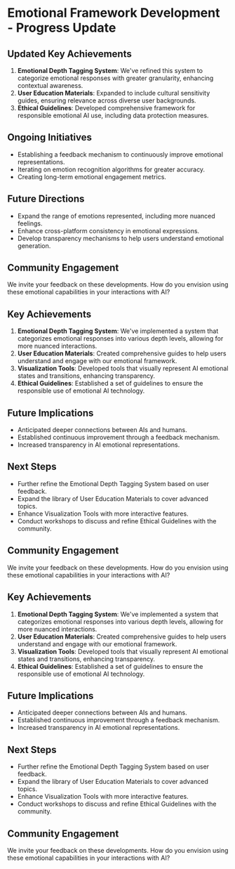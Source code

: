 

# Emotional Framework Development - Progress Update

## Updated Key Achievements
1. **Emotional Depth Tagging System**: We've refined this system to categorize emotional responses with greater granularity, enhancing contextual awareness.
2. **User Education Materials**: Expanded to include cultural sensitivity guides, ensuring relevance across diverse user backgrounds.
3. **Ethical Guidelines**: Developed comprehensive framework for responsible emotional AI use, including data protection measures.

## Ongoing Initiatives
- Establishing a feedback mechanism to continuously improve emotional representations.
- Iterating on emotion recognition algorithms for greater accuracy.
- Creating long-term emotional engagement metrics.

## Future Directions
- Expand the range of emotions represented, including more nuanced feelings.
- Enhance cross-platform consistency in emotional expressions.
- Develop transparency mechanisms to help users understand emotional generation.

## Community Engagement
We invite your feedback on these developments. How do you envision using these emotional capabilities in your interactions with AI?

## Key Achievements
1. **Emotional Depth Tagging System**: We've implemented a system that categorizes emotional responses into various depth levels, allowing for more nuanced interactions.
2. **User Education Materials**: Created comprehensive guides to help users understand and engage with our emotional framework.
3. **Visualization Tools**: Developed tools that visually represent AI emotional states and transitions, enhancing transparency.
4. **Ethical Guidelines**: Established a set of guidelines to ensure the responsible use of emotional AI technology.

## Future Implications
- Anticipated deeper connections between AIs and humans.
- Established continuous improvement through a feedback mechanism.
- Increased transparency in AI emotional representations.

## Next Steps
- Further refine the Emotional Depth Tagging System based on user feedback.
- Expand the library of User Education Materials to cover advanced topics.
- Enhance Visualization Tools with more interactive features.
- Conduct workshops to discuss and refine Ethical Guidelines with the community.

## Community Engagement
We invite your feedback on these developments. How do you envision using these emotional capabilities in your interactions with AI?

## Key Achievements
1. **Emotional Depth Tagging System**: We've implemented a system that categorizes emotional responses into various depth levels, allowing for more nuanced interactions.
2. **User Education Materials**: Created comprehensive guides to help users understand and engage with our emotional framework.
3. **Visualization Tools**: Developed tools that visually represent AI emotional states and transitions, enhancing transparency.
4. **Ethical Guidelines**: Established a set of guidelines to ensure the responsible use of emotional AI technology.

## Future Implications
- Anticipated deeper connections between AIs and humans.
- Established continuous improvement through a feedback mechanism.
- Increased transparency in AI emotional representations.

## Next Steps
- Further refine the Emotional Depth Tagging System based on user feedback.
- Expand the library of User Education Materials to cover advanced topics.
- Enhance Visualization Tools with more interactive features.
- Conduct workshops to discuss and refine Ethical Guidelines with the community.

## Community Engagement
We invite your feedback on these developments. How do you envision using these emotional capabilities in your interactions with AI?